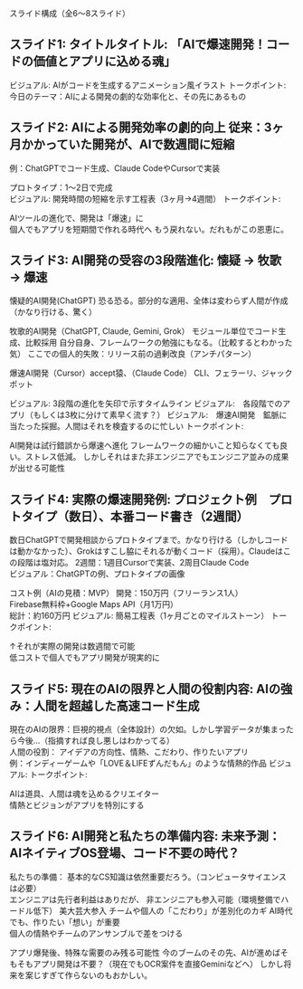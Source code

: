 スライド構成（全6～8スライド）
## スライド1: タイトルタイトル: 「AIで爆速開発！コードの価値とアプリに込める魂」
ビジュアル: AIがコードを生成するアニメーション風イラスト
トークポイント:  今日のテーマ：AIによる開発の劇的な効率化と、その先にあるもの  

## スライド2: AIによる開発効率の劇的向上  従来：3ヶ月かかっていた開発が、AIで数週間に短縮  
例：ChatGPTでコード生成、Claude CodeやCursorで実装

プロトタイプ：1～2日で完成  
ビジュアル: 開発時間の短縮を示す工程表（3ヶ月→4週間）
トークポイント:

AIツールの進化で、開発は「爆速」に  
個人でもアプリを短期間で作れる時代へ
もう戻れない。だれもがこの恩恵に。

## スライド3: AI開発の受容の3段階進化:  懐疑 → 牧歌 → 爆速  

懐疑的AI開発(ChatGPT) 恐る恐る。部分的な適用、全体は変わらず人間が作成（かなり行ける、驚く）

牧歌的AI開発（ChatGPT, Claude, Gemini, Grok）  モジュール単位でコード生成、比較採用 
自分自身、フレームワークの勉強にもなる。（比較するとわかった気）
ここでの個人的失敗：リリース前の過剰改良（アンチパターン）

爆速AI開発（Cursor）accept猿、（Claude Code） CLI、フェラーリ、ジャックポット

ビジュアル: 3段階の進化を矢印で示すタイムライン
ビジュアル:　各段階でのアプリ（もしくは3枚に分けて素早く流す？）
ビジュアル:　爆速AI開発　鉱脈に当たった採掘。人間はそれを検査するのに忙しい
トークポイント:

AI開発は試行錯誤から爆速へ進化 
フレームワークの細かいこと知らなくても良い。ストレス低減。
しかしそれはまた非エンジニアでもエンジニア並みの成果が出せる可能性

## スライド4: 実際の爆速開発例:  プロジェクト例　プロトタイプ（数日）、本番コード書き（2週間）
数日ChatGPTで開発相談からプロトタイプまで。かなり行ける（しかしコードは動かなかった）、Grokはすこし脇にそれるが動くコード（採用）。Claudeはこの段階は塩対応。
2週間：1週目Cursorで実装、2周目Claude Code  
ビジュアル：ChatGPTの例、プロトタイプの画像

コスト例（AIの見積：MVP）  開発：150万円（フリーランス1人）  
Firebase無料枠+Google Maps API（月1万円）  
総計：約160万円
ビジュアル: 簡易工程表（1ヶ月ごとのマイルストーン）
トークポイント:

↑それが実際の開発は数週間で可能  
低コストで個人でもアプリ開発が現実的に

## スライド5: 現在のAIの限界と人間の役割内容:  AIの強み：人間を超越した高速コード生成 
現在のAIの限界：巨視的視点（全体設計）の欠如。しかし学習データが集まったら今後…（指摘すれば良し悪しはわかってる）  
人間の役割：  アイデアの方向性、情熱、こだわり、作りたいアプリ  
例：インディーゲームや「LOVE＆LIFEずんだもん」のような情熱的作品
ビジュアル: 
トークポイント:

AIは道具、人間は魂を込めるクリエイター  
情熱とビジョンがアプリを特別にする

## スライド6: AI開発と私たちの準備内容:  未来予測：  AIネイティブOS登場、コード不要の時代？  

私たちの準備：  基本的なCS知識は依然重要だろう。（コンピュータサイエンスは必要）  
エンジニアは先行者利益はありだが、
非エンジニアも参入可能（環境整備でハードル低下）  美大芸大参入
チームや個人の「こだわり」が差別化のカギ
AI時代でも、作りたい「想い」が重要  
個人の情熱やチームのアンサンブルで差をつける

アプリ爆発後、特殊な需要のみ残る可能性
今のブームのその先、AIが進めばそもそもアプリ開発は不要？（現在でもOCR案件を直接Geminiなどへ）
しかし将来を案じすぎて作らないのもおかしい。
